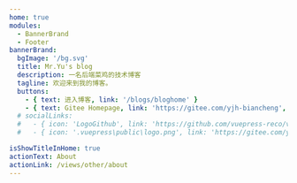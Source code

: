 ```yaml
---
home: true
modules:
  - BannerBrand
  - Footer
bannerBrand:
  bgImage: '/bg.svg'
  title: Mr.Yu's blog
  description: 一名后端菜鸡的技术博客
  tagline: 欢迎来到我的博客。
  buttons:
    - { text: 进入博客, link: '/blogs/bloghome' }
    - { text: Gitee Homepage, link: 'https://gitee.com/yjh-biancheng', type: 'plain' }
  # socialLinks:
  #   - { icon: 'LogoGithub', link: 'https://github.com/vuepress-reco/vuepress-theme-reco' }
  #   - { icon: '.vuepress\public\logo.png', link: 'https://gitee.com/yjh-biancheng' }

isShowTitleInHome: true
actionText: About
actionLink: /views/other/about
---
```


